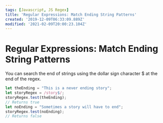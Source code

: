 ```yaml
---
tags: [Javascript, JS Regex]
title: 'Regular Expressions: Match Ending String Patterns'
created: '2019-12-09T06:33:09.889Z'
modified: '2021-02-09T20:00:23.104Z'
---
```


Regular Expressions: Match Ending String Patterns
=================================================

You can search the end of strings using the dollar sign character $ at the end of the regex.
``` javascript
let theEnding = "This is a never ending story";
let storyRegex = /story$/;
storyRegex.test(theEnding);
// Returns true
let noEnding = "Sometimes a story will have to end";
storyRegex.test(noEnding);
// Returns false

```
